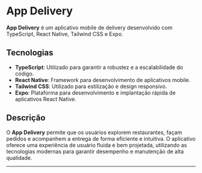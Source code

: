 # App Delivery

**App Delivery** é um aplicativo mobile de delivery desenvolvido com TypeScript, React Native, Tailwind CSS e Expo. 

## Tecnologias

- **TypeScript**: Utilizado para garantir a robustez e a escalabilidade do código.
- **React Native**: Framework para desenvolvimento de aplicativos mobile.
- **Tailwind CSS**: Utilizado para estilização e design responsivo.
- **Expo**: Plataforma para desenvolvimento e implantação rápida de aplicativos React Native.

## Descrição

O **App Delivery** permite que os usuários explorem restaurantes, façam pedidos e acompanhem a entrega de forma eficiente e intuitiva. O aplicativo oferece uma experiência de usuário fluida e bem projetada, utilizando as tecnologias modernas para garantir desempenho e manutenção de alta qualidade.

---

